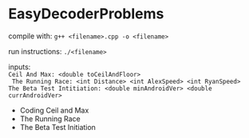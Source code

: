 # EasyDecoderProblems

compile with:
	```
	g++ <filename>.cpp -o <filename>
	```

run instructions:
	```
	./<filename>
	```

inputs:  
	```
	Ceil And Max: <double toCeilAndFloor>
	```  
	``` 
	The Running Race: <int Distance> <int AlexSpeed> <int RyanSpeed>
	```  
	```
	The Beta Test Intitiation: <double minAndroidVer> <double currAndroidVer>    
	```  

* Coding Ceil and Max
* The Running Race
* The Beta Test Initiation